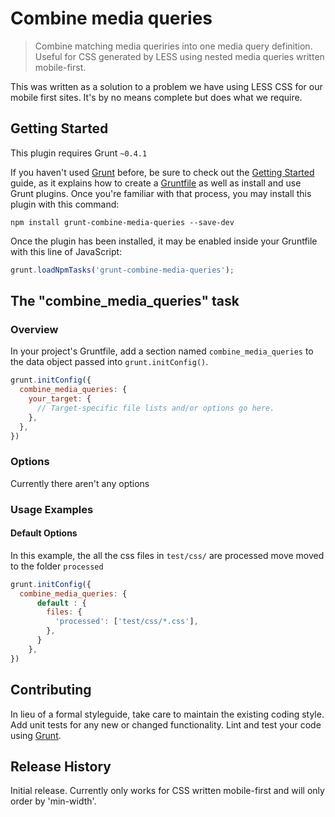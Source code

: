 # Combine media queries

> Combine matching media queriries into one media query definition. Useful for CSS generated by LESS using nested media queries written mobile-first.

This was written as a solution to a problem we have using LESS CSS for our mobile first sites. It's by no means complete but does what we require.

## Getting Started
This plugin requires Grunt `~0.4.1`

If you haven't used [Grunt](http://gruntjs.com/) before, be sure to check out the [Getting Started](http://gruntjs.com/getting-started) guide, as it explains how to create a [Gruntfile](http://gruntjs.com/sample-gruntfile) as well as install and use Grunt plugins. Once you're familiar with that process, you may install this plugin with this command:

```shell
npm install grunt-combine-media-queries --save-dev
```

Once the plugin has been installed, it may be enabled inside your Gruntfile with this line of JavaScript:

```js
grunt.loadNpmTasks('grunt-combine-media-queries');
```

## The "combine_media_queries" task

### Overview
In your project's Gruntfile, add a section named `combine_media_queries` to the data object passed into `grunt.initConfig()`.

```js
grunt.initConfig({
  combine_media_queries: {
    your_target: {
      // Target-specific file lists and/or options go here.
    },
  },
})
```

### Options

Currently there aren't any options

### Usage Examples

#### Default Options
In this example, the all the css files in `test/css/` are processed move moved to the folder `processed`

```js
grunt.initConfig({
  combine_media_queries: {
      default : {
        files: {
          'processed': ['test/css/*.css'],
        },
      }
    },
})
```

## Contributing
In lieu of a formal styleguide, take care to maintain the existing coding style. Add unit tests for any new or changed functionality. Lint and test your code using [Grunt](http://gruntjs.com/).

## Release History
Initial release. Currently only works for CSS written mobile-first and will only order by 'min-width'.
